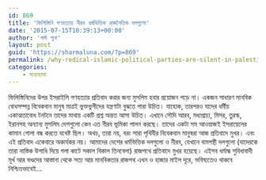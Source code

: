 ```yaml
---
id: 869
title: 'ফিলিস্তিনি গণহত্যায় নীরব ধর্মভিত্তিক রাজনৈতিক দলগুলো'
date: '2015-07-15T10:39:13+00:00'
author: 'শর্মা লুনা'
layout: post
guid: 'https://sharmaluna.com/?p=869'
permalink: /why-redical-islamic-political-parties-are-silent-in-palestine-issue/
categories:
    - মাথাব্যাথা
---
```


ফিলিস্তিনিদের উপর ইসরাইলি গণহত্যার প্রতিবাদ করার জন্য মুসলিম হবার প্রয়োজন পড়ে না। একজন সাধারণ মানবিক বোধসম্পন্ন বিবেকবান মানুষ মাত্রই ভুক্তভুগীদের যন্ত্রণাটা বুঝতে পারা উচিত। যাহোক, তারপরও যাদের ধর্মীয় একাত্মতাবোধ টনটনে তাদের মাথায় একটি প্রশ্ন অন্তত আসা উচিত। এখানে সৌদি আরব, মধ্যপ্রাচ্য, মিসর, তুরস্ক, ইরানসহ অন্যান্য মুসলিম দেশগুলো কেন এত নীরব ভূমিকা পালন করছে। তাদের একটা সম আওয়াজই ইসরায়েলের কামান গোলা বন্ধ করতে যথেষ্ট ছিল। অথচ, তারা নয়, বরং সারা পৃথিবীর বিবেকবান মানুষরা আজ প্রতিবাদে মুখর। এবং এই প্রতিবাদ একেবারে অকার্যকর নয়। আমাদের দেশের ধর্মভিত্তিক দলগুলো ও নীরব, যেখানে বামপন্থী দলগুলো (যাদেরকে তারা নাস্তিক উপাধি দিয়ে গলা কাটে সকাল বিকাল তিনবেলা) রাজপথে প্রতিবাদে মুখর হয়েছে। এইসব ধর্মান্ধ সুবিধাবাদী মূর্খ আর ভণ্ডদের আস্তানা থেকে সত্য আর মানবিকতার রাজপথ এখন ও হাজার মাইল দূরে, ভবিষ্যতেও থাকবে নিশ্চিতভাবেই…